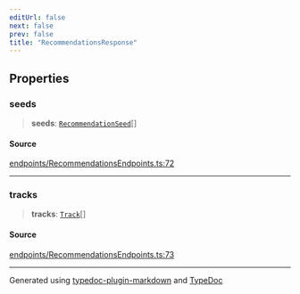 ```yaml
---
editUrl: false
next: false
prev: false
title: "RecommendationsResponse"
---
```


## Properties

### seeds

> **seeds**: [`RecommendationSeed`](/api/interfaces/recommendationseed/)[]

#### Source

[endpoints/RecommendationsEndpoints.ts:72](https://github.com/fostertheweb/spotify-web-sdk/blob/9d7441b/src/endpoints/RecommendationsEndpoints.ts#L72)

***

### tracks

> **tracks**: [`Track`](/api/interfaces/track/)[]

#### Source

[endpoints/RecommendationsEndpoints.ts:73](https://github.com/fostertheweb/spotify-web-sdk/blob/9d7441b/src/endpoints/RecommendationsEndpoints.ts#L73)

***

Generated using [typedoc-plugin-markdown](https://www.npmjs.com/package/typedoc-plugin-markdown) and [TypeDoc](https://typedoc.org/)
